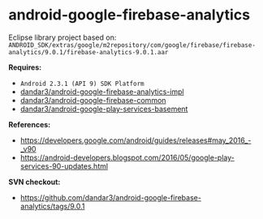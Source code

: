 # android-google-firebase-analytics

Eclipse library project based on:<br/>
`ANDROID_SDK/extras/google/m2repository/com/google/firebase/firebase-analytics/9.0.1/firebase-analytics-9.0.1.aar`

**Requires:**
- `Android 2.3.1 (API 9) SDK Platform`
- [dandar3/android-google-firebase-analytics-impl](https://github.com/dandar3/android-google-firebase-analytics-impl)
- [dandar3/android-google-firebase-common](https://github.com/dandar3/android-google-firebase-common)
- [dandar3/android-google-play-services-basement](https://github.com/dandar3/android-google-play-services-basement)

**References:**
- https://developers.google.com/android/guides/releases#may_2016_-_v90
- https://android-developers.blogspot.com/2016/05/google-play-services-90-updates.html

**SVN checkout:**
- https://github.com/dandar3/android-google-firebase-analytics/tags/9.0.1
